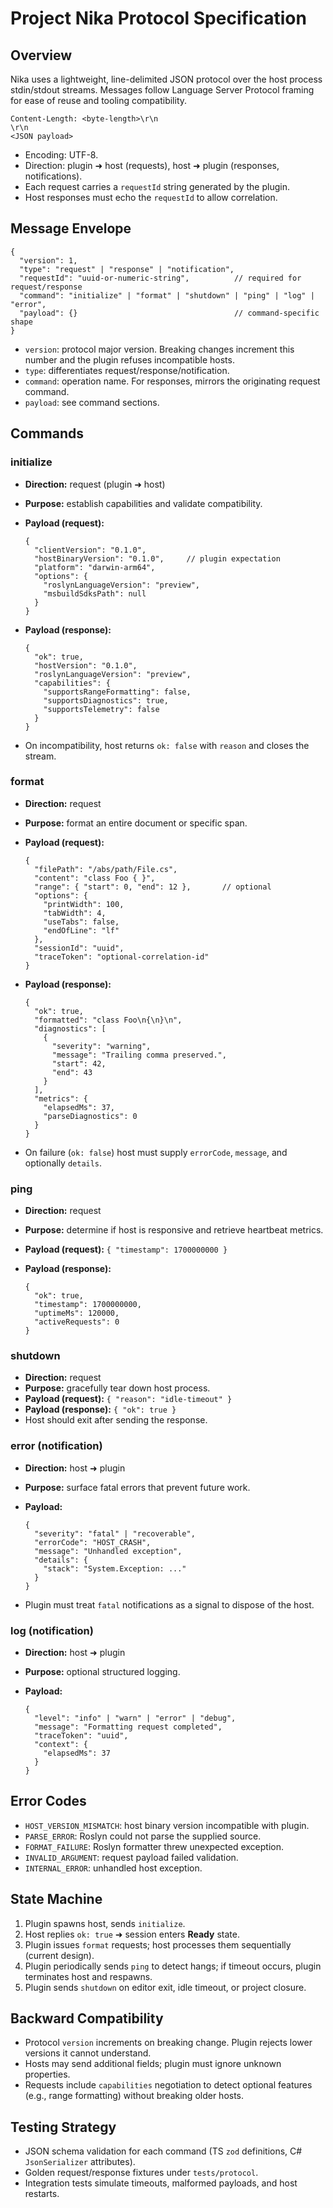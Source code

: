# Project Nika Protocol Specification

## Overview

Nika uses a lightweight, line-delimited JSON protocol over the host process stdin/stdout streams. Messages follow Language Server Protocol framing for ease of reuse and tooling compatibility.

```
Content-Length: <byte-length>\r\n
\r\n
<JSON payload>
```

- Encoding: UTF-8.
- Direction: plugin ➜ host (requests), host ➜ plugin (responses, notifications).
- Each request carries a `requestId` string generated by the plugin.
- Host responses must echo the `requestId` to allow correlation.

## Message Envelope

```jsonc
{
  "version": 1,
  "type": "request" | "response" | "notification",
  "requestId": "uuid-or-numeric-string",          // required for request/response
  "command": "initialize" | "format" | "shutdown" | "ping" | "log" | "error",
  "payload": {}                                   // command-specific shape
}
```

- `version`: protocol major version. Breaking changes increment this number and the plugin refuses incompatible hosts.
- `type`: differentiates request/response/notification.
- `command`: operation name. For responses, mirrors the originating request command.
- `payload`: see command sections.

## Commands

### initialize

- **Direction:** request (plugin ➜ host)
- **Purpose:** establish capabilities and validate compatibility.
- **Payload (request):**

  ```jsonc
  {
    "clientVersion": "0.1.0",
    "hostBinaryVersion": "0.1.0",     // plugin expectation
    "platform": "darwin-arm64",
    "options": {
      "roslynLanguageVersion": "preview",
      "msbuildSdksPath": null
    }
  }
  ```

- **Payload (response):**

  ```jsonc
  {
    "ok": true,
    "hostVersion": "0.1.0",
    "roslynLanguageVersion": "preview",
    "capabilities": {
      "supportsRangeFormatting": false,
      "supportsDiagnostics": true,
      "supportsTelemetry": false
    }
  }
  ```

- On incompatibility, host returns `ok: false` with `reason` and closes the stream.

### format

- **Direction:** request
- **Purpose:** format an entire document or specific span.
- **Payload (request):**

  ```jsonc
  {
    "filePath": "/abs/path/File.cs",
    "content": "class Foo { }",
    "range": { "start": 0, "end": 12 },       // optional
    "options": {
      "printWidth": 100,
      "tabWidth": 4,
      "useTabs": false,
      "endOfLine": "lf"
    },
    "sessionId": "uuid",
    "traceToken": "optional-correlation-id"
  }
  ```

- **Payload (response):**

  ```jsonc
  {
    "ok": true,
    "formatted": "class Foo\n{\n}\n",
    "diagnostics": [
      {
        "severity": "warning",
        "message": "Trailing comma preserved.",
        "start": 42,
        "end": 43
      }
    ],
    "metrics": {
      "elapsedMs": 37,
      "parseDiagnostics": 0
    }
  }
  ```

- On failure (`ok: false`) host must supply `errorCode`, `message`, and optionally `details`.

### ping

- **Direction:** request
- **Purpose:** determine if host is responsive and retrieve heartbeat metrics.
- **Payload (request):** `{ "timestamp": 1700000000 }`
- **Payload (response):**

  ```jsonc
  {
    "ok": true,
    "timestamp": 1700000000,
    "uptimeMs": 120000,
    "activeRequests": 0
  }
  ```

### shutdown

- **Direction:** request
- **Purpose:** gracefully tear down host process.
- **Payload (request):** `{ "reason": "idle-timeout" }`
- **Payload (response):** `{ "ok": true }`
- Host should exit after sending the response.

### error (notification)

- **Direction:** host ➜ plugin
- **Purpose:** surface fatal errors that prevent future work.
- **Payload:**

  ```jsonc
  {
    "severity": "fatal" | "recoverable",
    "errorCode": "HOST_CRASH",
    "message": "Unhandled exception",
    "details": {
      "stack": "System.Exception: ..."
    }
  }
  ```

- Plugin must treat `fatal` notifications as a signal to dispose of the host.

### log (notification)

- **Direction:** host ➜ plugin
- **Purpose:** optional structured logging.
- **Payload:**

  ```jsonc
  {
    "level": "info" | "warn" | "error" | "debug",
    "message": "Formatting request completed",
    "traceToken": "uuid",
    "context": {
      "elapsedMs": 37
    }
  }
  ```

## Error Codes

- `HOST_VERSION_MISMATCH`: host binary version incompatible with plugin.
- `PARSE_ERROR`: Roslyn could not parse the supplied source.
- `FORMAT_FAILURE`: Roslyn formatter threw unexpected exception.
- `INVALID_ARGUMENT`: request payload failed validation.
- `INTERNAL_ERROR`: unhandled host exception.

## State Machine

1. Plugin spawns host, sends `initialize`.
2. Host replies `ok: true` ➜ session enters **Ready** state.
3. Plugin issues `format` requests; host processes them sequentially (current design).
4. Plugin periodically sends `ping` to detect hangs; if timeout occurs, plugin terminates host and respawns.
5. Plugin sends `shutdown` on editor exit, idle timeout, or project closure.

## Backward Compatibility

- Protocol `version` increments on breaking change. Plugin rejects lower versions it cannot understand.
- Hosts may send additional fields; plugin must ignore unknown properties.
- Requests include `capabilities` negotiation to detect optional features (e.g., range formatting) without breaking older hosts.

## Testing Strategy

- JSON schema validation for each command (TS `zod` definitions, C# `JsonSerializer` attributes).
- Golden request/response fixtures under `tests/protocol`.
- Integration tests simulate timeouts, malformed payloads, and host restarts.
